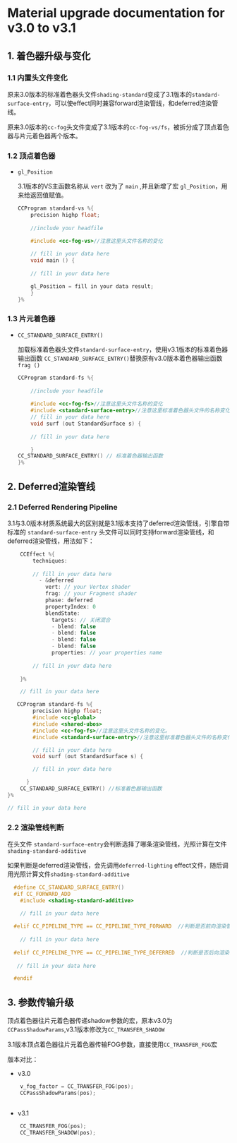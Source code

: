 
# Material upgrade documentation for v3.0 to v3.1

## 1. 着色器升级与变化

### 1.1 内置头文件变化

原来3.0版本的标准着色器头文件`shading-standard`变成了3.1版本的`standard-surface-entry`，可以使effect同时兼容forward渲染管线，和deferred渲染管线。

原来3.0版本的`cc-fog`头文件变成了3.1版本的`cc-fog-vs/fs`，被拆分成了顶点着色器与片元着色器两个版本。

### 1.2 顶点着色器

- `gl_Position`

    3.1版本的VS主函数名称从 `vert` 改为了 `main` ,并且新增了宏 `gl_Position`，用来给返回值赋值。

    ```c
    CCProgram standard-vs %{
        precision highp float;  
        
        //include your headfile

        #include <cc-fog-vs>//注意这里头文件名称的变化
      
        // fill in your data here
        void main () {
        
        // fill in your data here

        gl_Position = fill in your data result;
        }
    }%
    ```

### 1.3 片元着色器

- `CC_STANDARD_SURFACE_ENTRY()`

    加载标准着色器头文件`standard-surface-entry`，使用v3.1版本的标准着色器输出函数 `CC_STANDARD_SURFACE_ENTRY()`替换原有v3.0版本着色器输出函数 `frag ()`

    ```c
    CCProgram standard-fs %{
      
        //include your headfile
        
        #include <cc-fog-fs>//注意这里头文件名称的变化
        #include <standard-surface-entry>//注意这里标准着色器头文件的名称变化
        // fill in your data here
        void surf (out StandardSurface s) {
        
        // fill in your data here

        }
    CC_STANDARD_SURFACE_ENTRY() // 标准着色器输出函数
    }%
    ```

## 2. Deferred渲染管线

### 2.1  Deferred Rendering Pipeline

3.1与3.0版本材质系统最大的区别就是3.1版本支持了deferred渲染管线，引擎自带标准的 `standard-surface-entry` 头文件可以同时支持forward渲染管线，和deferred渲染管线，用法如下：

```c
    CCEffect %{
        techniques:
    
        // fill in your data here
          - &deferred
            vert: // your Vertex shader
            frag: // your Fragment shader
            phase: deferred
            propertyIndex: 0
            blendState:
              targets: // 关闭混合
              - blend: false
              - blend: false
              - blend: false
              - blend: false
              properties: // your properties name
          
        // fill in your data here
                  
    }%

    // fill in your data here

   CCProgram standard-fs %{
        precision highp float;
        #include <cc-global>
        #include <shared-ubos>
        #include <cc-fog-fs>//注意这里头文件名称的变化。
        #include <standard-surface-entry>//注意这里标准着色器头文件的名称变化

        // fill in your data here
        void surf (out StandardSurface s) {

        // fill in your data here

      }
    CC_STANDARD_SURFACE_ENTRY() //标准着色器输出函数
}%

// fill in your data here

```

### 2.2  渲染管线判断

在头文件 `standard-surface-entry`会判断选择了哪条渲染管线，光照计算在文件 `shading-standard-additive`

如果判断是deferred渲染管线，会先调用`deferred-lighting` effect文件，随后调用光照计算文件`shading-standard-additive`

```c
  #define CC_STANDARD_SURFACE_ENTRY()                                 
  #if CC_FORWARD_ADD                                                 
    #include <shading-standard-additive>
    
    // fill in your data here

  #elif CC_PIPELINE_TYPE == CC_PIPELINE_TYPE_FORWARD  //判断是否前向渲染管线
  
    // fill in your data here
    
  #elif CC_PIPELINE_TYPE == CC_PIPELINE_TYPE_DEFERRED  //判断是否后向渲染管线
       
   // fill in your data here

  #endif

```

## 3. 参数传输升级

顶点着色器往片元着色器传递shadow参数的宏，原本v3.0为`CCPassShadowParams`,v3.1版本修改为`CC_TRANSFER_SHADOW`

3.1版本顶点着色器往片元着色器传输FOG参数，直接使用`CC_TRANSFER_FOG`宏

版本对比：

- v3.0

```c
    v_fog_factor = CC_TRANSFER_FOG(pos);
    CCPassShadowParams(pos);  
    
```

- v3.1

```c
    CC_TRANSFER_FOG(pos);
    CC_TRANSFER_SHADOW(pos);
    
```

